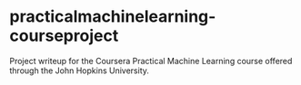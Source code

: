 # practicalmachinelearning-courseproject
Project writeup for the Coursera Practical Machine Learning course offered through the John Hopkins University.
